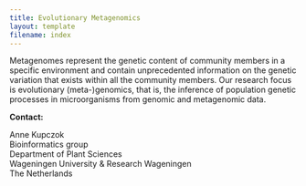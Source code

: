 ```yaml
---
title: Evolutionary Metagenomics
layout: template
filename: index
---
```


Metagenomes represent the genetic content of community members in a specific environment and contain unprecedented information on the genetic variation that exists within all the community members. Our research focus is evolutionary (meta-)genomics, that is, the inference of population genetic processes in microorganisms from genomic and metagenomic data.

**Contact:**

Anne Kupczok  
Bioinformatics group  
Department of Plant Sciences  
Wageningen University & Research Wageningen  
The Netherlands
